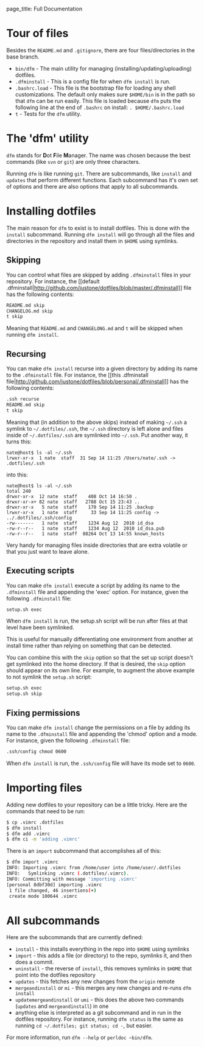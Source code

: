 page_title: Full Documentation

# Tour of files

Besides the `README.md` and `.gitignore`, there are four files/directories in the base branch.

* `bin/dfm` - The main utility for managing (installing/updating/uploading) dotfiles.
* `.dfminstall` - This is a config file for when `dfm install` is run.
* `.bashrc.load` - This file is the bootstrap file for loading any shell customizations.  The default only makes sure `$HOME/bin` is in the path so that `dfm` can be run easily.  This file is loaded because `dfm` puts the following line at the end of `.bashrc` on install: `. $HOME/.bashrc.load`
* `t` - Tests for the `dfm` utility.

# The 'dfm' utility

`dfm` stands for **D**ot **F**ile **M**anager.  The name was chosen because the best commands (like `svn` or `git`) are only three characters.

Running `dfm` is like running `git`.  There are subcommands, like `install` and `updates` that perform different functions.  Each subcommand has it's own set of options and there are also options that apply to all subcommands.

# Installing dotfiles

The main reason for `dfm` to exist is to install dotfiles.  This is done with the `install` subcommand.  Running `dfm install` will go through all the files and directories in the repository and install them in `$HOME` using symlinks.

## Skipping

You can control what files are skipped by adding `.dfminstall` files in your repository.  For instance, the [[default .dfminstall|http://github.com/justone/dotfiles/blob/master/.dfminstall]] file has the following contents:

```sh
README.md skip
CHANGELOG.md skip
t skip
```
Meaning that `README.md` and `CHANGELONG.md` and `t` will be skipped when running `dfm install`.

## Recursing

You can make `dfm install` recurse into a given directory by adding its name to the `.dfminstall` file.  For instance, the [[this .dfminstall file|http://github.com/justone/dotfiles/blob/personal/.dfminstall]] has the following contents:

```sh
.ssh recurse
README.md skip
t skip
```

Meaning that (in addition to the above skips) instead of making `~/.ssh` a symlink to `~/.dotfiles/.ssh`, the `~/.ssh` directory is left alone and files inside of `~/.dotfiles/.ssh` are symlinked into `~/.ssh`.  Put another way, it turns this:

```console
nate@host$ ls -al ~/.ssh
lrwxr-xr-x  1 nate  staff  31 Sep 14 11:25 /Users/nate/.ssh -> .dotfiles/.ssh
```

into this:

```console
nate@host$ ls -al ~/.ssh
total 240
drwxr-xr-x  12 nate  staff    408 Oct 14 16:50 .
drwxr-xr-x+ 82 nate  staff   2788 Oct 15 23:43 ..
drwxr-xr-x   5 nate  staff    170 Sep 14 11:25 .backup
lrwxr-xr-x   1 nate  staff     33 Sep 14 11:25 config -> ../.dotfiles/.ssh/config
-rw-------   1 nate  staff    1234 Aug 12  2010 id_dsa
-rw-r--r--   1 nate  staff    1234 Aug 12  2010 id_dsa.pub
-rw-r--r--   1 nate  staff  88264 Oct 13 14:55 known_hosts
```

Very handy for managing files inside directories that are extra volatile or that you just want to leave alone.

## Executing scripts

You can make `dfm install` execute a script by adding its name to the `.dfminstall` file and appending the 'exec' option.  For instance, given the following `.dfminstall` file:

```sh
setup.sh exec
```

When `dfm install` is run, the setup.sh script will be run after files at that level have been symlinked.

This is useful for manually differentiating one environment from another at install time rather than relying on something that can be detected.

You can combine this with the `skip` option so that the set up script doesn't get symlinked into the home directory.  If that is desired, the `skip` option should appear on its own line.  For example, to augment the above example to not symlink the `setup.sh` script:

```sh
setup.sh exec
setup.sh skip
```

## Fixing permissions

You can make `dfm install` change the permissions on a file by adding its name to the `.dfminstall` file and appending the 'chmod' option and a mode.  For instance, given the following `.dfminstall` file:

```sh
.ssh/config chmod 0600
```

When `dfm install` is run, the `.ssh/config` file will have its mode set to `0600`.

# Importing files

Adding new dotfiles to your repository can be a little tricky.  Here are the commands that need to be run:

```sh
$ cp .vimrc .dotfiles
$ dfm install
$ dfm add .vimrc
$ dfm ci -m 'adding .vimrc'
```

There is an `import` subcommand that accomplishes all of this:

```sh
$ dfm import .vimrc
INFO: Importing .vimrc from /home/user into /home/user/.dotfiles
INFO:   Symlinking .vimrc (.dotfiles/.vimrc).
INFO: Committing with message 'importing .vimrc'
[personal 8dbf30d] importing .vimrc
 1 file changed, 46 insertions(+)
 create mode 100644 .vimrc
```

# All subcommands

Here are the subcommands that are currently defined:

* `install` - this installs everything in the repo into `$HOME` using symlinks
* `import` - this adds a file (or directory) to the repo, symlinks it, and then does a commit.
* `uninstall` - the reverse of `install`, this removes symlinks in `$HOME` that point into the dotfiles repository
* `updates` - this fetches any new changes from the `origin` remote
* `mergeandinstall` or `mi` - this merges any new changes and re-runs `dfm install`
* `updatemergeandinstall` or `umi` - this does the above two commands (`updates` and `mergeandinstall`) in one
* anything else is interpreted as a git subcommand and in run in the dotfiles repository.  For instance, running `dfm status` is the same as running `cd ~/.dotfiles; git status; cd -`, but easier.

For more information, run `dfm --help` or `perldoc ~bin/dfm`.
